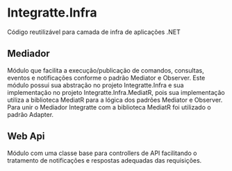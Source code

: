 # Integratte.Infra
Código reutilizável para camada de infra de aplicações .NET

## Mediador
Módulo que facilita a execução/publicação de comandos, consultas, eventos e notificações conforme o padrão Mediator e Observer. 
Este módulo possui sua abstração no projeto Integratte.Infra e sua implementação no projeto Integratte.Infra.MediatR, pois sua implementação utiliza a biblioteca MediatR para a lógica dos padrões Mediator e Observer. Para unir o Mediador Integratte com a biblioteca MediatR foi utilizado o padrão Adapter.

## Web Api
Módulo com uma classe base para controllers de API facilitando o tratamento de notificações e respostas adequadas das requisições.